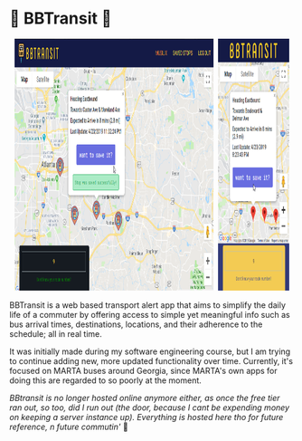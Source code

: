 # :bus: BBTransit :bus:

<p align="center"><img src="./preview/web_prev.png" width="70%" height="445"/>&nbsp;&nbsp;<img src="./preview/mob_prev.png" width="25%" height="445"/></p>

BBTransit is a web based transport alert app that aims to simplify the daily life of a commuter by offering access to simple yet meaningful info such as bus arrival times, destinations, locations, and their adherence to the schedule; all in real time.

It was initially made during my software engineering course, but I am trying to continue adding new, more updated functionality over time. Currently, it's focused on MARTA buses around Georgia, since MARTA's own apps for doing this are regarded to so poorly at the moment.

*BBtransit is no longer hosted online anymore either, as once the free tier ran out, so too, did I run out (the door, because I cant be expending money on keeping a server instance up). Everything is hosted here tho for future reference, n future commutin'*  :bus:
